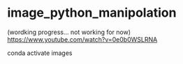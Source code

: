 # image_python_manipolation
(wordking progress... not working for now) 
https://www.youtube.com/watch?v=0e0b0WSLRNA

  conda activate images
